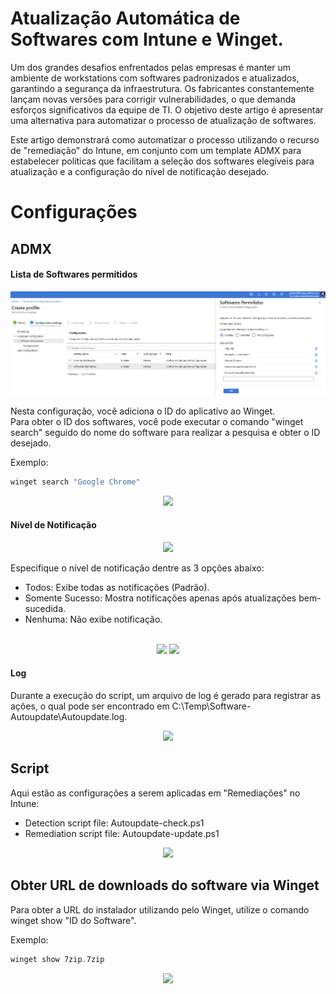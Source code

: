 # Atualização Automática de Softwares com Intune e Winget.

Um dos grandes desafios enfrentados pelas empresas é manter um ambiente de workstations com softwares padronizados e atualizados, garantindo a segurança da infraestrutura. Os fabricantes constantemente lançam novas versões para corrigir vulnerabilidades, o que demanda esforços significativos da equipe de TI. O objetivo deste artigo é apresentar uma alternativa para automatizar o processo de atualização de softwares.

Este artigo demonstrará como automatizar o processo utilizando o recurso de "remediação" do Intune, em conjunto com um template ADMX para estabelecer políticas que facilitam a seleção dos softwares elegíveis para atualização e a configuração do nível de notificação desejado.

# Configurações

## ADMX
#### Lista de Softwares permitidos

<p align="center">
    <img src="img/admx-lista-software.png">
</p>


Nesta configuração, você adiciona o ID do aplicativo ao Winget.<br>
Para obter o ID dos softwares, você pode executar o comando "winget search" seguido do nome do software para realizar a pesquisa e obter o ID desejado.

Exemplo:
``` powershell
winget search "Google Chrome"
``````

<p align="center">
    <img src="img/exemplo-get-id-winget.png" height="250">
</p>

#### Nível de Notificação

<p align="center">
    <img src="img/admx-nivel-notificacao.png">
</p>

Especifique o nível de notificação dentre as 3 opções abaixo:

* Todos: Exibe todas as notificações (Padrão).
* Somente Sucesso: Mostra notificações apenas após atualizações bem-sucedida.
* Nenhuma: Não exibe notificação.

<p align="center"><br>
    <img src="img/notificacao-sucesso.png">    
    <img src="img/notificacao-error.png">
</p>


#### Log
Durante a execução do script, um arquivo de log é gerado para registrar as ações, o qual pode ser encontrado em C:\Temp\Software-Autoupdate\Autoupdate.log.

<p align="center">
    <img src="img/log.png">
</p>

## Script
Aqui estão as configurações a serem aplicadas em "Remediações" no Intune:

* Detection script file: Autoupdate-check.ps1 <br>
* Remediation script file: Autoupdate-update.ps1


<p align="center">
    <img src="img/config-intune-remediation.png">
</p>

## Obter URL de downloads do software via Winget

Para obter a URL do instalador utilizando pelo Winget, utilize o comando winget show "ID do Software".

Exemplo:
``` powershell
winget show 7zip.7zip
````

<p align="center">
    <img src="img/winget-show.png" height="600">
</p>